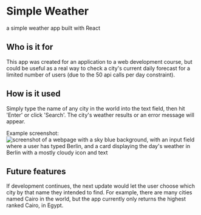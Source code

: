 # Simple Weather
 a simple weather app built with React

## Who is it for
This app was created for an application to a web development course, but could be useful as a real way to check a city's current daily forecast for a limited number of users (due to the 50 api calls per day constraint).

## How is it used
Simply type the name of any city in the world into the text field, then hit 'Enter' or click 'Search'. The city's weather results or an error message will appear.

Example screenshot:
![screenshot of a webpage with a sky blue background, with an input field where a user has typed Berlin, and a card displaying the day's weather in Berlin with a mostly cloudy icon and text](https://repository-images.githubusercontent.com/462990763/b9e92a02-773a-4909-a01e-b4e665998d29)

## Future features
If development continues, the next update would let the user choose which city by that name they intended to find. For example, there are many cities named Cairo in the world, but the app currently only returns the highest ranked Cairo, in Egypt.
